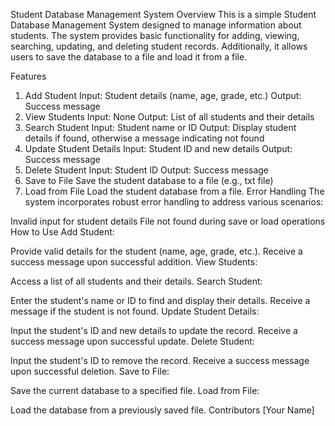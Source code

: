 Student Database Management System
Overview
This is a simple Student Database Management System designed to manage information about students. The system provides basic functionality for adding, viewing, searching, updating, and deleting student records. Additionally, it allows users to save the database to a file and load it from a file.

Features
1. Add Student
Input: Student details (name, age, grade, etc.)
Output: Success message
2. View Students
Input: None
Output: List of all students and their details
3. Search Student
Input: Student name or ID
Output: Display student details if found, otherwise a message indicating not found
4. Update Student Details
Input: Student ID and new details
Output: Success message
5. Delete Student
Input: Student ID
Output: Success message
6. Save to File
Save the student database to a file (e.g., txt file)
7. Load from File
Load the student database from a file.
Error Handling
The system incorporates robust error handling to address various scenarios:

Invalid input for student details
File not found during save or load operations
How to Use
Add Student:

Provide valid details for the student (name, age, grade, etc.).
Receive a success message upon successful addition.
View Students:

Access a list of all students and their details.
Search Student:

Enter the student's name or ID to find and display their details.
Receive a message if the student is not found.
Update Student Details:

Input the student's ID and new details to update the record.
Receive a success message upon successful update.
Delete Student:

Input the student's ID to remove the record.
Receive a success message upon successful deletion.
Save to File:

Save the current database to a specified file.
Load from File:

Load the database from a previously saved file.
Contributors
[Your Name]